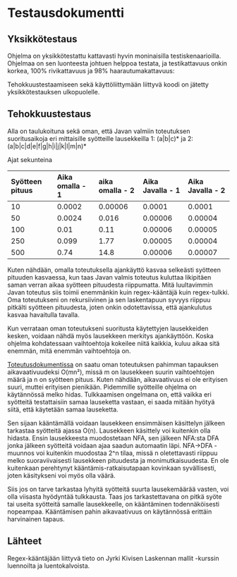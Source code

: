# Testausdokumentti

## Yksikkötestaus

Ohjelma on yksikkötestattu kattavasti hyvin moninaisilla testiskenaarioilla. Ohjelmaa on sen luonteesta johtuen helppoa testata, ja testikattavuus onkin korkea, 100% rivikattavuus ja 98% haarautumakattavuus:



Tehokkuustestaamiseen sekä käyttöliittymään liittyvä koodi on jätetty yksikkötestauksen ulkopuolelle.


## Tehokkuustestaus

Alla on taulukoituna sekä oman, että Javan valmiin toteutuksen suoritusaikoja eri mittaisille syötteille lausekkeilla 1: (a|b|c)\* ja 2: (a|b|c|d|e|f|g|h|i|j|k|l|m|n)\*

Ajat sekunteina

|Syötteen pituus |Aika omalla - 1 |aika omalla - 2 |Aika Javalla - 1 |Aika Javalla - 2 |
|:---------------|:---------------|:---------------|:----------------|:----------------|
|10              |0.0002          |0.00006        |0.0001             |0.0001 |
|50              |0.0024          |0.016           |0.00006           |0.00004 |
|100             |0.01            |0.11            |0.00006           |0.00005 |
|250             |0.099           |1.77            |0.00005           |0.00004 |
|500            |0.74             |14.8           |0.00006            |0.00007 |

Kuten nähdään, omalla toteutuksella ajankäyttö kasvaa selkeästi syötteen pituuden kasvaessa, kun taas Javan valmis toteutus kuluttaa likipitäen saman verran aikaa syötteen pituudesta riippumatta. Mitä luultavimmin Javan toteutus siis toimii enemmänkin kuin regex-kääntäjä kuin regex-tulkki. Oma toteutukseni on rekursiivinen ja sen laskentapuun syvyys riippuu pitkälti syötteen pituudesta, joten onkin odotettavissa, että ajankulutus kasvaa havaitulla tavalla.

Kun verrataan oman toteutukseni suoritusta käytettyjen lausekkeiden kesken, voidaan nähdä myös lausekkeen merkitys ajankäyttöön. Koska ohjelma kohdatessaan vaihtoehtoja kokeilee niitä kaikkia, kuluu aikaa sitä enemmän, mitä enemmän vaihtoehtoja on.

[Toteutusdokumentissa](https://github.com/tuomoart/regex-tulkki/blob/master/Dokumentaatio/Toteutusdokumentti.md) on saatu oman toteutuksen pahimman tapauksen aikavaativuudeksi O(mn²), missä m on lausekkeen suurin vaihtoehtojen määrä ja n on syötteen pituus. Kuten nähdään, aikavaativuus ei ole erityisen suuri, muttei erityisen pienikään. Pidemmille syötteille ohjelma on käytännössä melko hidas. Tulkkaamisen ongelmana on, että vaikka eri syötteitä testattaisiin samaa lauseketta vastaan, ei saada mitään hyötyä siitä, että käytetään samaa lauseketta.

Sen sijaan kääntämällä voidaan lausekkeen ensimmäisen käsittelyn jälkeen tarkastaa syötteitä ajassa O(n). Lausekkeen käsittely voi kuitenkin olla hidasta. Ensin lausekkeesta muodostetaan NFA, sen jälkeen NFA:sta DFA jonka jälkeen syötteitä voidaan ajaa saadun automaatin läpi. NFA->DFA -muunnos voi kuitenkin muodostaa 2^n tilaa, missä n oletettavasti riippuu melko suoraviivaisesti lausekkeen pituudesta ja monimutkaisuudesta. En ole kuitenkaan perehtynyt kääntämis-ratkaisutapaan kovinkaan syvällisesti, joten käsitykseni voi myös olla väärä.

Siis jos on tarve tarkastaa lyhyitä syötteitä suurta lausekemäärää vasten, voi olla viisasta hyödyntää tulkkausta. Taas jos tarkastettavana on pitkä syöte tai useita syötteitä samalle lausekkeelle, on kääntäminen todennäköisesti nopeampaa. Kääntämisen pahin aikavaativuus on käytännössä erittäin harvinainen tapaus.


## Lähteet

Regex-kääntäjään liittyvä tieto on Jyrki Kivisen Laskennan mallit -kurssin luennoilta ja luentokalvoista.
